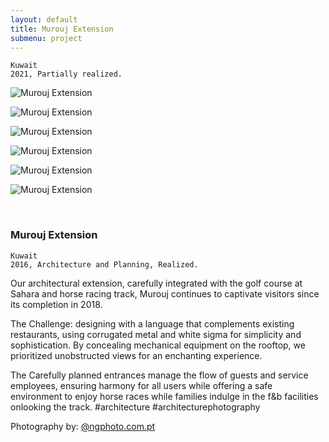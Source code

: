 ```yaml
---
layout: default
title: Murouj Extension
submenu: project
---
```

	Kuwait
	2021, Partially realized.

![Murouj Extension](/works/murouj-extension/Multiusos_Cam1_GRD2.jpg)

![Murouj Extension](/works/murouj-extension/Multiusos_Cam2_GRD2.jpg)

![Murouj Extension](/works/murouj-extension/Multiusos_Cam2E_GRD4.jpg)

![Murouj Extension](/works/murouj-extension/RICARDO_CAMACHO_040618_0747.jpg)

![Murouj Extension](/works/murouj-extension/RICARDO_CAMACHO_040618_0756.jpg)

![Murouj Extension](/works/murouj-extension/RICARDO_CAMACHO_040618_0761.jpg)


<br id="scr-to-here" />

### Murouj Extension

	Kuwait
	2016, Architecture and Planning, Realized.


Our architectural extension, carefully integrated with the golf course at Sahara and horse racing track, Murouj continues to captivate visitors since its completion in 2018.

The Challenge: designing with a language that complements existing restaurants, using corrugated metal and white sigma for simplicity and sophistication. By concealing mechanical equipment on the rooftop, we prioritized unobstructed views for an enchanting experience.

The Carefully planned entrances manage the flow of guests and service employees, ensuring harmony for all users while offering a safe environment to enjoy horse races while families indulge in the f&b facilities onlooking the track.
#architecture #architecturephotography

Photography by: [@ngphoto.com.pt](https://www.instagram.com/ngphoto.com.pt)